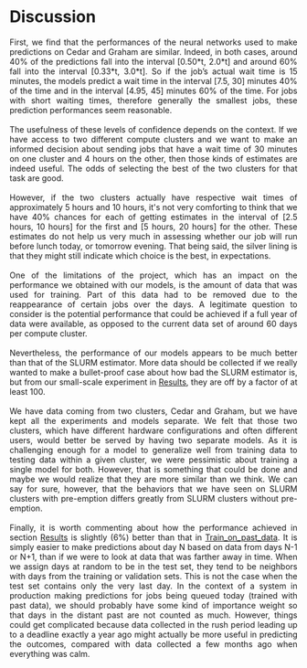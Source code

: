 # Discussion

<div align="justify">First, we find that the performances of the neural networks used to make predictions on Cedar and Graham are similar. Indeed, in both cases, around 40% of the predictions fall into the interval [0.50*t, 2.0*t] and around 60% fall into the interval [0.33*t, 3.0*t]. So if the job’s actual wait time is 15 minutes, the models predict a wait time in the interval [7.5, 30] minutes 40% of the time and in the interval [4.95, 45] minutes 60% of the time. For jobs with short waiting times, therefore generally the smallest jobs, these prediction performances seem reasonable.
<br></br>
The usefulness of these levels of confidence depends on the context. If we have access to two different compute clusters and we want to make an informed decision about sending jobs that have a wait time of 30 minutes on one cluster and 4 hours on the other, then those kinds of estimates are indeed useful. The odds of selecting the best of the two clusters for that task are good.
<br></br>
However, if the two clusters actually have respective wait times of approximately 5 hours and 10 hours, it's not very comforting to think that we have 40% chances for each of getting estimates in the interval of [2.5 hours, 10 hours] for the first and [5 hours, 20 hours] for the other. These estimates do not help us very much in assessing whether our job will run before lunch today, or tomorrow evening. That being said, the silver lining is that they might still indicate which choice is the best, in expectations.
<br></br>
One of the limitations of the project, which has an impact on the performance we obtained with our models, is the amount of data that was used for training. Part of this data had to be removed due to the reappearance of certain jobs over the days. A legitimate question to consider is the potential performance that could be achieved if a full year of data were available, as opposed to the current data set of around 60 days per compute cluster.
<br></br>
Nevertheless, the performance of our models appears to be much better than that of the SLURM estimator. More data should be collected if we really wanted to make a bullet-proof case about how bad the SLURM estimator is, but from our small-scale experiment in <a href="2_Results.md">Results</a>, they are off by a factor of at least 100.
<br></br>
We have data coming from two clusters, Cedar and Graham, but we have kept all the experiments and models separate. We felt that those two clusters, which have different hardware configurations and often different users, would better be served by having two separate models. As it is challenging enough for a model to generalize well from training data to testing data within a given cluster, we were pessimistic about training a single model for both. However, that is something that could be done and maybe we would realize that they are more similar than we think. We can say for sure, however, that the behaviors that we have seen on SLURM clusters with pre-emption differs greatly from SLURM clusters without pre-emption.
<br></br>
Finally, it is worth commenting about how the performance achieved in section <a href="2_Results.md">Results</a> is slightly (6%) better than that in <a href="3_Train_on_past_data.md">Train_on_past_data</a>. It is simply easier to make predictions about day N based on data from days N-1 or N+1, than if we were to look at data that was farther away in time. When we assign days at random to be in the test set, they tend to be neighbors with days from the training or validation sets. This is not the case when the test set contains only the very last day. In the context of a system in production making predictions for jobs being queued today (trained with past data), we should probably have some kind of importance weight so that days in the distant past are not counted as much. However, things could get complicated because data collected in the rush period leading up to a deadline exactly a year ago might actually be more useful in predicting the outcomes, compared with data collected a few months ago when everything was calm.
</div>
